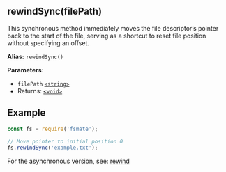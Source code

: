 ## rewindSync(filePath)

This synchronous method immediately moves the file descriptor’s pointer back to the start of the file, serving as a shortcut to reset file position without specifying an offset.

**Alias:** `rewindSync()`

**Parameters:**

- `filePath` [`<string>`](https://developer.mozilla.org/en-US/docs/Web/JavaScript/Data_structures#String_type)
- Returns: [`<void>`](https://developer.mozilla.org/en-US/docs/Web/JavaScript/Reference/Operators/void)

## Example

```js
const fs = require('fsmate');

// Move pointer to initial position 0
fs.rewindSync('example.txt');
```

For the asynchronous version, see: [rewind](./rewind.md)